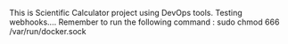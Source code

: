 This is Scientific Calculator project using DevOps tools.
Testing webhooks....
Remember to run the following command : sudo chmod 666 /var/run/docker.sock
